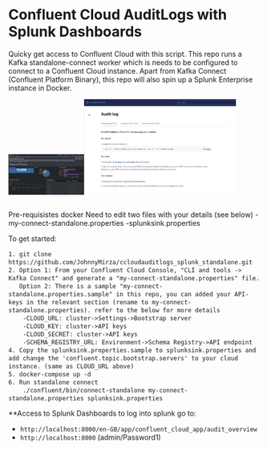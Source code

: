 # Confluent Cloud AuditLogs with Splunk Dashboards
Quicky get access to Confluent Cloud with this script. This repo runs a Kafka standalone-connect worker which is needs to be configured to connect to a Confluent Cloud instance. Apart from Kafka Connect (Confluent Platform Binary), this repo will also spin up a Splunk Enterprise instance in Docker.
<table>
  <tr>
   <img src="images/splunk_cc_auditlogs.png" width="30%" height="30%">
   <img src="images/cc_auditlogs.png" width="60%" height="30%">
  </tr>
</table>

   
Pre-requisistes
docker
Need to edit two files with your details (see below)
-my-connect-standalone.properties 
-splunksink.properties

To get started:
```
1. git clone https://github.com/JohnnyMirza/ccloudauditlogs_splunk_standalone.git
2. Option 1: From your Confluent Cloud Console, "CLI and tools -> Kafka Connect" and generate a "my-connect-standalone.properties" file.
   Option 2: There is a sample "my-connect-standalone.properties.sample" in this repo, you can added your API-keys in the relevant section (rename to my-connect-standalone.properties). refer to the below for more details
    -CLOUD_URL: cluster->Settings->Bootstrap server
    -CLOUD_KEY: cluster->API keys
    -CLOUD_SECRET: cluster->API keys
    -SCHEMA_REGISTRY_URL: Environment->Schema Registry->API endpoint
4. Copy the splunksink.properties.sample to splunksink.properties and add change the 'confluent.topic.bootstrap.servers' to your cloud instance. (same as CLOUD_URL above)
5. docker-compose up -d
6. Run standalone connect
    ./confluent/bin/connect-standalone my-connect-standalone.properties splunksink.properties
```


**Access to Splunk Dashboards
to log into splunk go to:
- `http://localhost:8000/en-GB/app/confluent_cloud_app/audit_overview`
- `http://localhost:8000`
(admin/Password1)
